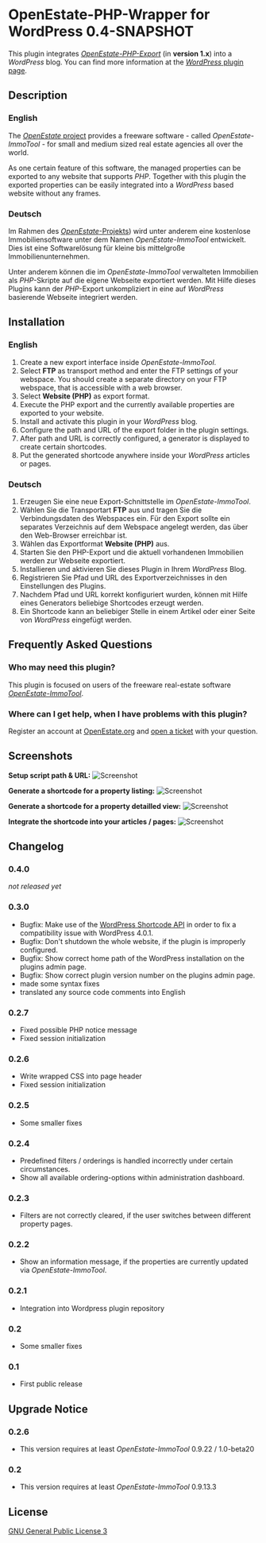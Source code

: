 OpenEstate-PHP-Wrapper for WordPress 0.4-SNAPSHOT
=================================================

This plugin integrates [*OpenEstate-PHP-Export*](https://github.com/OpenEstate/OpenEstate-PHP-Export) 
(in **version 1.x**) into a *WordPress* blog. You can find more information at the 
[*WordPress* plugin page](https://wordpress.org/plugins/openestate-php-wrapper/).


Description
-----------

### English

The [*OpenEstate* project](https://openestate.org) provides a freeware software - called *OpenEstate-ImmoTool* - for 
small and medium sized real estate agencies all over the world.

As one certain feature of this software, the managed properties can be exported to any website that supports *PHP*. 
Together with this plugin the exported properties can be easily integrated into a *WordPress* based website without any 
frames.

### Deutsch

Im Rahmen des [*OpenEstate*-Projekts](https://openestate.org)) wird unter anderem eine kostenlose Immobiliensoftware 
unter dem Namen *OpenEstate-ImmoTool* entwickelt. Dies ist eine Softwarelösung für kleine bis mittelgroße 
Immobilienunternehmen.

Unter anderem können die im *OpenEstate-ImmoTool* verwalteten Immobilien als *PHP*-Skripte auf die eigene Webseite 
exportiert werden. Mit Hilfe dieses Plugins kann der *PHP*-Export unkompliziert in eine auf *WordPress* basierende 
Webseite integriert werden.


Installation
------------

### English

1.  Create a new export interface inside *OpenEstate-ImmoTool*.
2.  Select **FTP** as transport method and enter the FTP settings of your webspace. You should create a separate 
    directory on your FTP webspace, that is accessible with a web browser.
3.  Select **Website (PHP)** as export format.
4.  Execute the PHP export and the currently available properties are exported to your website.
5.  Install and activate this plugin in your *WordPress* blog.
6.  Configure the path and URL of the export folder in the plugin settings.
7.  After path and URL is correctly configured, a generator is displayed to create certain shortcodes.
8.  Put the generated shortcode anywhere inside your *WordPress* articles or pages.

### Deutsch

1.  Erzeugen Sie eine neue Export-Schnittstelle im *OpenEstate-ImmoTool*.
2.  Wählen Sie die Transportart **FTP** aus und tragen Sie die Verbindungsdaten des Webspaces ein. Für den Export sollte 
    ein separates Verzeichnis auf dem Webspace angelegt werden, das über den Web-Browser erreichbar ist.
3.  Wählen das Exportformat **Website (PHP)** aus.
4.  Starten Sie den PHP-Export und die aktuell vorhandenen Immobilien werden zur Webseite exportiert.
5.  Installieren und aktivieren Sie dieses Plugin in Ihrem *WordPress* Blog.
6.  Registrieren Sie Pfad und URL des Exportverzeichnisses in den Einstellungen des Plugins.
7.  Nachdem Pfad und URL korrekt konfiguriert wurden, können mit Hilfe eines Generators beliebige Shortcodes erzeugt 
    werden.
8.  Ein Shortcode kann an beliebiger Stelle in einem Artikel oder einer Seite von *WordPress* eingefügt werden.


Frequently Asked Questions
--------------------------

### Who may need this plugin?

This plugin is focused on users of the freeware real-estate software 
[*OpenEstate-ImmoTool*](https://openestate.org/immotool).


### Where can I get help, when I have problems with this plugin?

Register an account at [OpenEstate.org](https://openestate.org/) and 
[open a ticket](https://openestate.org/support/tickets) with your question. 


Screenshots
-----------

**Setup script path & URL:**
![Screenshot](src/screenshot-1.png?raw=true)

**Generate a shortcode for a property listing:**
![Screenshot](src/screenshot-2.png?raw=true)

**Generate a shortcode for a property detailled view:**
![Screenshot](src/screenshot-3.png?raw=true)

**Integrate the shortcode into your articles / pages:**
![Screenshot](src/screenshot-4.png?raw=true)


Changelog
---------

### 0.4.0

*not released yet*

### 0.3.0

-   Bugfix: Make use of the [WordPress Shortcode API](http://codex.wordpress.org/Shortcode_API) in order to fix a 
    compatibility issue with WordPress 4.0.1.
-   Bugfix: Don't shutdown the whole website, if the plugin is improperly configured.
-   Bugfix: Show correct home path of the WordPress installation on the plugins admin page.
-   Bugfix: Show correct plugin version number on the plugins admin page.
-   made some syntax fixes
-   translated any source code comments into English

### 0.2.7

-   Fixed possible PHP notice message
-   Fixed session initialization

### 0.2.6

-   Write wrapped CSS into page header
-   Fixed session initialization

### 0.2.5

-   Some smaller fixes

### 0.2.4

-   Predefined filters / orderings is handled incorrectly under certain circumstances.
-   Show all available ordering-options within administration dashboard.

### 0.2.3

-   Filters are not correctly cleared, if the user switches between different property pages.

### 0.2.2

-   Show an information message, if the properties are currently updated via *OpenEstate-ImmoTool*.

### 0.2.1

-   Integration into Wordpress plugin repository

### 0.2

-   Some smaller fixes

### 0.1

-   First public release


Upgrade Notice
--------------

### 0.2.6

-   This version requires at least *OpenEstate-ImmoTool* 0.9.22 / 1.0-beta20

### 0.2

-   This version requires at least *OpenEstate-ImmoTool* 0.9.13.3


License
-------

[GNU General Public License 3](http://www.gnu.org/licenses/gpl-3.0-standalone.html)
